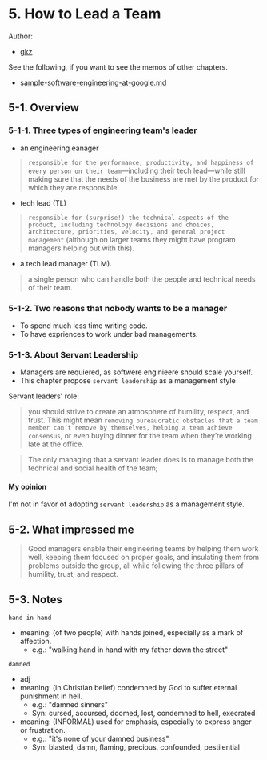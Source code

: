 # 5. How to Lead a Team

Author:
  - [gkz](https://twitter.com/gkzvoice)

See the following, if you want to see the memos of other chapters.
  - [sample-software-engineering-at-google.md ](logs/template/sample-software-engineering-at-google.md)

## 5-1. Overview

### 5-1-1. Three types of engineering team's leader
- an engineering eanager
> `responsible for the performance, productivity, and happiness of every person on their team`—including their tech lead—while still making sure that the needs of the business are met by the product for which they are responsible.

-  tech lead (TL)
> `responsible for (surprise!) the technical aspects of the product, including technology decisions and choices, architecture, priorities, velocity, and general project management` (although on larger teams they might have program managers helping out with this). 


- a tech lead manager (TLM).
> a single person who can handle both the people and technical needs of their team.


### 5-1-2. Two reasons that nobody wants to be a manager
- To spend much less time writing code.
- To have expriences to work under bad managements.

### 5-1-3. About Servant Leadership

- Managers are requiered, as softwere enginieere should scale yourself.
- This chapter propose `servant leadership` as a management style

Servant leaders' role:
> you should strive to create an atmosphere of humility, respect, and trust. This might mean `removing bureaucratic obstacles that a team member can’t remove by themselves, helping a team achieve consensus`, or even buying dinner for the team when they’re working late at the office. 


> The only managing that a servant leader does is to manage both the technical and social health of the team;


#### My opinion

I'm not in favor of adopting `servant leadership` as a management style.

## 5-2. What impressed me

> Good managers enable their engineering teams by helping them work well, keeping them focused on proper goals, and insulating them from problems outside the group, all while following the three pillars of humility, trust, and respect.


## 5-3. Notes

`hand in hand`
  - meaning: (of two people) with hands joined, especially as a mark of affection.
    - e.g.: "walking hand in hand with my father down the street"

`damned`
 - adj
 - meaning: (in Christian belief) condemned by God to suffer eternal punishment in hell.
    - e.g.: "damned sinners"
    - Syn: cursed, accursed, doomed, lost, condemned to hell, execrated
  - meaning: (INFORMAL) used for emphasis, especially to express anger or frustration.
    - e.g.: "it's none of your damned business"
    - Syn: blasted, damn, flaming, precious, confounded, pestilential